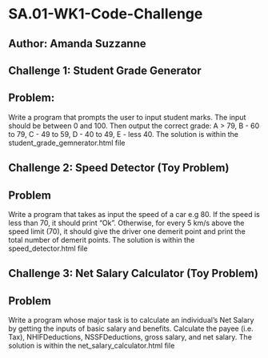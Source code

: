 # SA.01-WK1-Code-Challenge

## Author: Amanda Suzzanne
## Challenge 1: Student Grade Generator 
## Problem:
Write a program that prompts the user to input student marks. The input should be between 0 and 100. Then output the correct grade: 
A > 79, B - 60 to 79, C -  49 to 59, D - 40 to 49, E - less 40.
The solution is within the student_grade_gemnerator.html file
 

## Challenge 2: Speed Detector (Toy Problem)
## Problem
Write a program that takes as input the speed of a car e.g 80. If the speed is less than 70, it should print “Ok”. Otherwise, for every 5 km/s above the speed limit (70), it should give the driver one demerit point and print the total number of demerit points.
The solution is within the speed_detector.html file

 

## Challenge 3: Net Salary Calculator (Toy Problem)
## Problem
Write a program whose major task is to calculate an individual’s Net Salary by getting the inputs of basic salary and benefits. Calculate the payee (i.e. Tax), NHIFDeductions, NSSFDeductions, gross salary, and net salary. 
The solution is within the net_salary_calculator.html file